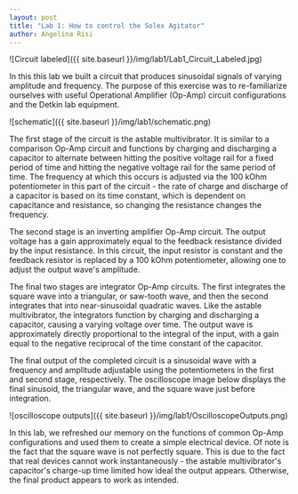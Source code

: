 ```yaml
---
layout: post
title: "Lab 1: How to control the Solex Agitator"
author: Angelina Risi
---
```


![Circuit labeled]({{ site.baseurl }}/img/lab1/Lab1_Circuit_Labeled.jpg)

In this this lab we built a circuit that produces sinusoidal signals of varying amplitude and frequency. The purpose of this exercise was to re-familiarize ourselves with useful Operational Amplifier (Op-Amp) circuit configurations and the Detkin lab equipment.

![schematic]({{ site.baseurl }}/img/lab1/schematic.png)

The first stage of the circuit is the astable multivibrator. It is similar to a comparison Op-Amp circuit and functions by charging and discharging a capacitor to alternate between hitting the positive voltage rail for a fixed period of time and hitting the negative voltage rail for the same period of time. The frequency at which this occurs is adjusted via the 100 kOhm potentiometer in this part of the circuit - the rate of charge and discharge of a capacitor is based on its time constant, which is dependent on capacitance and resistance, so changing the resistance changes the frequency.

The second stage is an inverting amplifier Op-Amp circuit. The output voltage has a gain approximately equal to the feedback resistance divided by the input resistance. In this circuit, the input resistor is constant and the feedback resistor is replaced by a 100 kOhm potentiometer, allowing one to adjust the output wave's amplitude.

The final two stages are integrator Op-Amp circuits. The first integrates the square wave into a triangular, or saw-tooth wave, and then the second integrates that into near-sinusoidal quadratic waves. Like the astable multivibrator, the integrators function by charging and discharging a capacitor, causing a varying voltage over time. The output wave is approximately directly proportional to the integral of the input, with a gain equal to the negative reciprocal of the time constant of the capacitor. 

The final output of the completed circuit is a sinusoidal wave with a frequency and amplitude adjustable using the potentiometers in the first and second stage, respectively. The oscilloscope image below displays the final sinusoid, the triangular wave, and the square wave just before integration.

![oscilloscope outputs]({{ site.baseurl }}/img/lab1/OscilloscopeOutputs.png)

In this lab, we refreshed our memory on the functions of common Op-Amp configurations and used them to create a simple electrical device. Of note is the fact that the square wave is not perfectly square. This is due to the fact that real devices cannot work instantaneously - the astable multivibrator's capacitor's charge-up time limited how ideal the output appears. Otherwise, the final product appears to work as intended.